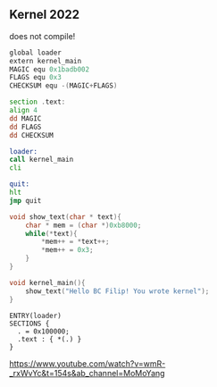 ## Kernel 2022
 does not compile!



```asm
global loader
extern kernel_main
MAGIC equ 0x1badb002
FLAGS equ 0x3
CHECKSUM equ -(MAGIC+FLAGS)

section .text:
align 4
dd MAGIC
dd FLAGS
dd CHECKSUM

loader:
call kernel_main
cli

quit:
hlt
jmp quit
```

```c
void show_text(char * text){
    char * mem = (char *)0xb8000;
    while(*text){
        *mem++ = *text++;
        *mem++ = 0x3;
    }
}

void kernel_main(){
    show_text("Hello BC Filip! You wrote kernel");
}
```


```ld
ENTRY(loader)
SECTIONS {
  . = 0x100000;
  .text : { *(.) }
}
```



https://www.youtube.com/watch?v=wmR-_rxWvYc&t=154s&ab_channel=MoMoYang
